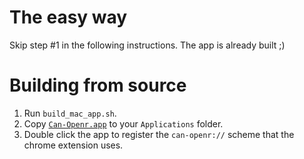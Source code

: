 # The easy way
Skip step #1 in the following instructions. The app is already built ;)

# Building from source

1. Run `build_mac_app.sh`.
2. Copy [`Can-Openr.app`](https://download-directory.github.io/?url=https://github.com/radixdev/can-opener/tree/master/osx/Can-Openr.app) to your `Applications` folder.
3. Double click the app to register the `can-openr://` scheme that the chrome extension uses.
